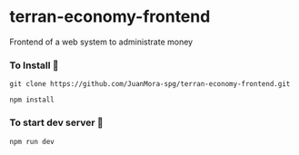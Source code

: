 # terran-economy-frontend

Frontend of a web system to administrate money

### To Install 🔌

```
git clone https://github.com/JuanMora-spg/terran-economy-frontend.git
```

```
npm install
```

### To start dev server 🧪

```
npm run dev
```
